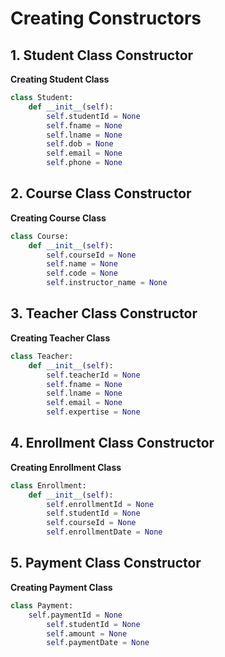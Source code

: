 # Creating Constructors


## 1. Student Class Constructor

**Creating Student Class**
```python
class Student:
    def __init__(self):
        self.studentId = None
        self.fname = None
        self.lname = None
        self.dob = None
        self.email = None
        self.phone = None
```



## 2. Course Class Constructor

**Creating Course Class**
```python
class Course:
    def __init__(self):
        self.courseId = None
        self.name = None
        self.code = None
        self.instructor_name = None
```


## 3. Teacher Class Constructor

**Creating Teacher Class**
```python
class Teacher:
    def __init__(self):
        self.teacherId = None
        self.fname = None
        self.lname = None
        self.email = None
        self.expertise = None
```


## 4. Enrollment Class Constructor

**Creating Enrollment Class**
```python
class Enrollment:
    def __init__(self):
        self.enrollmentId = None
        self.studentId = None
        self.courseId = None
        self.enrollmentDate = None
```

## 5. Payment Class Constructor

**Creating Payment Class**
```python
class Payment:
    self.paymentId = None
        self.studentId = None
        self.amount = None
        self.paymentDate = None
```